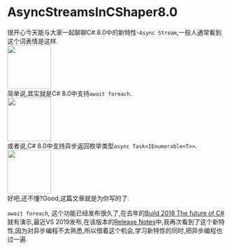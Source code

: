 # AsyncStreamsInCShaper8.0

很开心今天能与大家一起聊聊C# 8.0中的新特性-`Async Stream`,一般人通常看到这个词表情是这样.  
<img src="https://raw.githubusercontent.com/liuzhenyulive/AsyncStreamsInCShaper8.0/master/Pic/mengbi.jpg" width="100" height="100"/>  
简单说,其实就是C# 8.0中支持`await foreach`.  
<img src="https://raw.githubusercontent.com/liuzhenyulive/AsyncStreamsInCShaper8.0/master/Pic/mengbi2.jpg" width="100" height="100"/>  
或者说,C# 8.0中支持异步返回枚举类型`async Task<IEnumerable<T>>`.  
<img src="https://raw.githubusercontent.com/liuzhenyulive/AsyncStreamsInCShaper8.0/master/Pic/mengbi3.jpeg" width="100" height="100"/>   
好吧,还不懂?Good,这篇文章就是为你写的了.  

`await foreach`, 这个功能已经发布很久了,在去年的[Build 2018 The future of C#](https://channel9.msdn.com/Events/Build/2018/BRK2155)就有演示,最近VS 2019发布,在该版本的[Release Notes](https://docs.microsoft.com/en-us/visualstudio/releases/2019/release-notes)中,我再次看到了这个新特性,因为对异步编程不太熟悉,所以借着这个机会,学习新特性的同时,把异步编程也过一遍.
